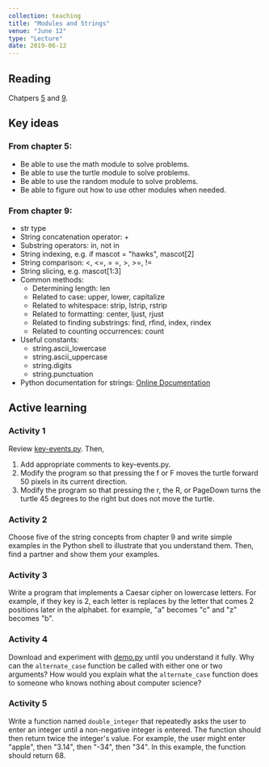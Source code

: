 ```yaml
---
collection: teaching
title: "Modules and Strings"
venue: "June 12"
type: "Lecture"
date: 2019-06-12
---
```


## Reading
Chatpers [5](https://runestone.academy/runestone/static/thinkcspy/PythonModules/toctree.html)
and [9](https://runestone.academy/runestone/static/thinkcspy/Strings/toctree.html).

## Key ideas

### From chapter 5:
* Be able to use the math module to solve problems.
* Be able to use the turtle module to solve problems.
* Be able to use the random module to solve problems.
* Be able to figure out how to use other modules when needed.

### From chapter 9:
* str type
* String concatenation operator: +
* Substring operators: in, not in
* String indexing, e.g. if mascot = "hawks", mascot[2]
* String comparison: <, <=, = =, >, >=, !=
* String slicing, e.g. mascot[1:3]
* Common methods:
	* Determining length: len
	* Related to case: upper, lower, capitalize
	* Related to whitespace: strip, lstrip, rstrip
	* Related to formatting: center, ljust, rjust
	* Related to finding substrings: find, rfind, index, rindex
	* Related to counting occurrences: count
* Useful constants:
	* string.ascii_lowercase
	* string.ascii_uppercase
	* string.digits
	* string.punctuation
* Python documentation for strings: [Online Documentation](https://docs.python.org/3/library/stdtypes.html?highlight=isdigit#string-methods)

## Active learning
### Activity 1
Review [key-events.py](
https://lgw2.github.io/teaching/csci127-summer-2019/lectures/activities/key-events.py).
Then,
1. Add appropriate comments to key-events.py.
2. Modify the program so that pressing the f or F moves the turtle forward 50 pixels
in its current direction.
3. Modify the program so that pressing the r, the R, or PageDown turns the turtle 45
degrees to the right but does not move the turtle.

### Activity 2
Choose five of the string concepts from chapter 9 and write simple examples
in the Python shell to illustrate that you understand them. Then, find a partner
and show them your examples.

### Activity 3
Write a program that implements a Caesar cipher on lowercase letters.
For example, if they key is 2, each letter is replaces by the letter that
comes 2 positions later in the alphabet. for example, "a" becomes "c" and "z"
becomes "b".

### Activity 4
Download and experiment with [demo.py](
https://lgw2.github.io/teaching/csci127-summer-2019/lectures/activities/demo.py)
until you understand it fully. Why can the `alternate_case` function be
 called with either one or two arguments?
How would you explain what the `alternate_case` function does to
someone who knows nothing about computer science?

### Activity 5
Write a function named `double_integer` that repeatedly asks the user
to enter an integer until a non-negative integer is entered.
The function should then return twice the integer's value.
For example, the user might enter "apple", then "3.14",
then "-34", then "34". In this example, the function should return 68.
